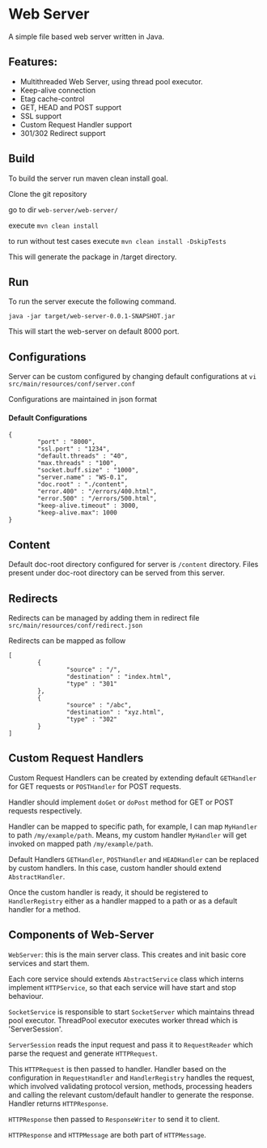 # Web Server

A simple file based web server written in Java.

## Features:
- Multithreaded Web Server, using thread pool executor.
- Keep-alive connection
- Etag cache-control
- GET, HEAD and POST support
- SSL support
- Custom Request Handler support
- 301/302 Redirect support

## Build
To build the server run maven clean install goal.

Clone the git repository

go to dir `web-server/web-server/`

execute `mvn clean install`

to run without test cases execute `mvn clean install -DskipTests`

This will generate the package in /target directory.

## Run
To run the server execute the following command.

`java -jar target/web-server-0.0.1-SNAPSHOT.jar`

This will start the web-server on default 8000 port.

## Configurations
Server can be custom configured by changing default configurations at `vi src/main/resources/conf/server.conf`

Configurations are maintained in json format
#### Default Configurations
```
{
        "port" : "8000",
        "ssl.port" : "1234",
        "default.threads" : "40",
        "max.threads" : "100",
        "socket.buff.size" : "1000",
        "server.name" : "WS-0.1",
        "doc.root" : "./content",
        "error.400" : "/errors/400.html",
        "error.500" : "/errors/500.html",
        "keep-alive.timeout" : 3000,
        "keep-alive.max": 1000
}
```

## Content
Default doc-root directory configured for server is `/content` directory. Files present under doc-root directory can be served from this server.

## Redirects
Redirects can be managed by adding them in redirect file `src/main/resources/conf/redirect.json`

Redirects can be mapped as follow
```
[
        {
                "source" : "/",
                "destination" : "index.html",
                "type" : "301"
        },
        {
                "source" : "/abc",
                "destination" : "xyz.html",
                "type" : "302"
        }
]
```
## Custom Request Handlers
Custom Request Handlers can be created by extending default `GETHandler` for GET requests or `POSTHandler` for POST requests.

Handler should implement `doGet` or `doPost` method for GET or POST requests respectively.

Handler can be mapped to specific path, for example, I can map `MyHandler` to path `/my/example/path`. Means, my custom handler `MyHandler` will get invoked on mapped path `/my/example/path`.

Default Handlers `GETHandler`, `POSTHandler` and `HEADHandler` can be replaced by custom handlers. In this case, custom handler should extend `AbstractHandler`.

Once the custom handler is ready, it should be registered to `HandlerRegistry` either as a handler mapped to a path or as a default handler for a method.


## Components of Web-Server

`WebServer`: this is the main server class. This creates and init basic core services and start them.

Each core service should extends `AbstractService` class which interns implement `HTTPService`, so that each service will have start and stop behaviour.

`SocketService` is responsible to start `SocketServer` which maintains thread pool executor. ThreadPool executor executes worker thread which is 'ServerSession'.

`ServerSession` reads the input request and pass it to `RequestReader` which parse the request and generate `HTTPRequest`.

This `HTTPRequest` is then passed to handler. Handler based on the configuration in `RequestHandler` and `HandlerRegistry` handles the request, which involved validating protocol version, methods, processing headers and calling the relevant custom/default handler to generate the response. Handler returns `HTTPResponse`.

`HTTPResponse` then passed to `ResponseWriter` to send it to client.

`HTTPResponse` and `HTTPMessage` are both part of `HTTPMessage`.
